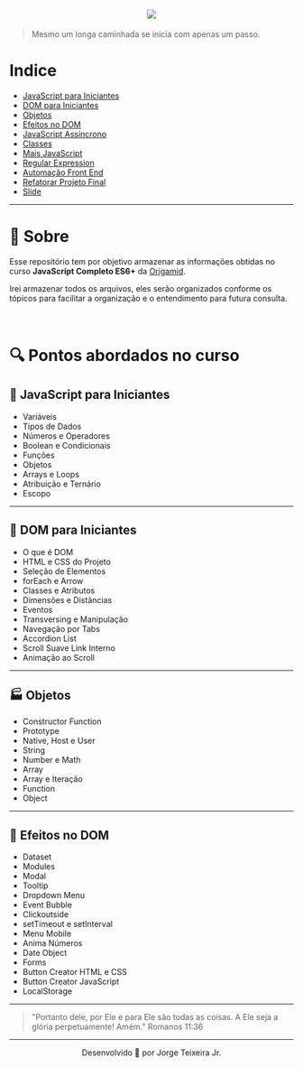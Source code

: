 <h1 align="center">
  <img src="https://ik.imagekit.io/wok5lamr2n/Opera_Instant_neo_2020-06-17_163803_www.origamid.com_S3rlnfR03.png">
</h1>

> Mesmo um longa caminhada se inicia com apenas um passo.

# Indice

- [JavaScript para Iniciantes](#-javaScript-para-iniciantes)
- [DOM para Iniciantes](#-dom-para-iniciantes)
- [Objetos](#-objetos)
- [Efeitos no DOM](#-efeitos-no-dom)
- [JavaScript Assíncrono](#-javascript-assincrono)
- [Classes](#-classes)
- [Mais JavaScript](#-mais-javascript)
- [Regular Expression](#-regular-expression)
- [Automação Front End](#-automação-front-end)
- [Refatorar Projeto Final](#-refatorar-projeto-final)
- [Slide](#-slide)

---

# 🧾 Sobre

Esse repositório tem por objetivo armazenar as informações obtidas no curso **JavaScript Completo ES6+** da [Origamid](www.origamid.com).

Irei armazenar todos os arquivos, eles serão organizados conforme os tópicos para facilitar a organização e o entendimento para futura consulta.
<br>
<br>
<br>

# 🔍 Pontos abordados no curso

## 🍼 JavaScript para Iniciantes

- Variáveis
- Tipos de Dados
- Números e Operadores
- Boolean e Condicionais
- Funções
- Objetos
- Arrays e Loops
- Atribuição e Ternário
- Escopo

---

## 🍼 DOM para Iniciantes

- O que é DOM
- HTML e CSS do Projeto
- Seleção de Elementos
- forEach e Arrow
- Classes e Atributos
- Dimensões e Distâncias
- Eventos
- Transversing e Manipulação
- Navegação por Tabs
- Accordion List
- Scroll Suave Link Interno
- Animação ao Scroll

---

## 🏭 Objetos

- Constructor Function
- Prototype
- Native, Host e User
- String
- Number e Math
- Array
- Array e Iteração
- Function
- Object

---

## 🛴 Efeitos no DOM

- Dataset
- Modules
- Modal
- Tooltip
- Dropdown Menu
- Event Bubble
- Clickoutside
- setTimeout e setInterval
- Menu Mobile
- Anima Números
- Date Object
- Forms
- Button Creator HTML e CSS
- Button Creator JavaScript
- LocalStorage

---

> "Portanto dele, por Ele e para Ele são todas as coisas. A Ele seja a glória perpetuamente! Amém."
> Romanos 11:36

---

<p align="center">Desenvolvido 🚀 por Jorge Teixeira Jr.</p>
